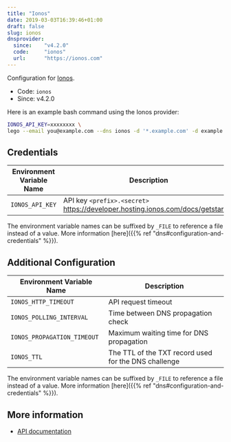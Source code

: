 ```yaml
---
title: "Ionos"
date: 2019-03-03T16:39:46+01:00
draft: false
slug: ionos
dnsprovider:
  since:    "v4.2.0"
  code:     "ionos"
  url:      "https://ionos.com"
---
```


<!-- THIS DOCUMENTATION IS AUTO-GENERATED. PLEASE DO NOT EDIT. -->
<!-- providers/dns/ionos/ionos.toml -->
<!-- THIS DOCUMENTATION IS AUTO-GENERATED. PLEASE DO NOT EDIT. -->


Configuration for [Ionos](https://ionos.com).


<!--more-->

- Code: `ionos`
- Since: v4.2.0


Here is an example bash command using the Ionos provider:

```bash
IONOS_API_KEY=xxxxxxxx \
lego --email you@example.com --dns ionos -d '*.example.com' -d example.com run
```




## Credentials

| Environment Variable Name | Description |
|-----------------------|-------------|
| `IONOS_API_KEY` | API key `<prefix>.<secret>` https://developer.hosting.ionos.com/docs/getstarted |

The environment variable names can be suffixed by `_FILE` to reference a file instead of a value.
More information [here]({{% ref "dns#configuration-and-credentials" %}}).


## Additional Configuration

| Environment Variable Name | Description |
|--------------------------------|-------------|
| `IONOS_HTTP_TIMEOUT` | API request timeout |
| `IONOS_POLLING_INTERVAL` | Time between DNS propagation check |
| `IONOS_PROPAGATION_TIMEOUT` | Maximum waiting time for DNS propagation |
| `IONOS_TTL` | The TTL of the TXT record used for the DNS challenge |

The environment variable names can be suffixed by `_FILE` to reference a file instead of a value.
More information [here]({{% ref "dns#configuration-and-credentials" %}}).




## More information

- [API documentation](https://developer.hosting.ionos.com/docs/dns)

<!-- THIS DOCUMENTATION IS AUTO-GENERATED. PLEASE DO NOT EDIT. -->
<!-- providers/dns/ionos/ionos.toml -->
<!-- THIS DOCUMENTATION IS AUTO-GENERATED. PLEASE DO NOT EDIT. -->
